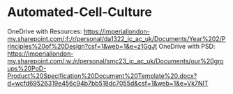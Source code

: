 # Automated-Cell-Culture

OneDrive with Resources: https://imperiallondon-my.sharepoint.com/:f:/r/personal/da1322_ic_ac_uk/Documents/Year%202/Principles%20of%20Design?csf=1&web=1&e=z1GgJt 
OneDrive with PSD: https://imperiallondon-my.sharepoint.com/:w:/r/personal/smc23_ic_ac_uk/Documents/our%20groups%20PoD-Product%20Specification%20Document%20Template%20.docx?d=wcfd69526319e456c94b7bb518dc7055d&csf=1&web=1&e=Vk7NlT 
